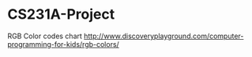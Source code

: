 # CS231A-Project

RGB Color codes chart
http://www.discoveryplayground.com/computer-programming-for-kids/rgb-colors/